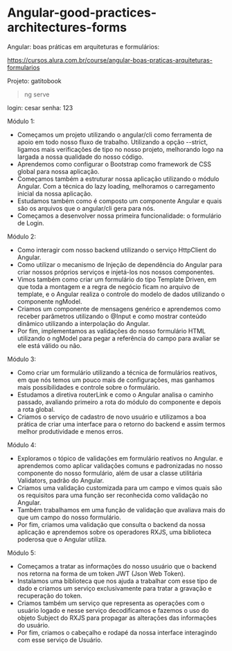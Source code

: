 # Angular-good-practices-architectures-forms


Angular: boas práticas em arquiteturas e formulários:

https://cursos.alura.com.br/course/angular-boas-praticas-arquiteturas-formularios

Projeto: gatitobook

>ng serve

login: cesar
senha: 123


Módulo 1:

* Começamos um projeto utilizando o angular/cli como ferramenta de apoio em todo nosso fluxo de trabalho. Utilizando a opção --strict, ligamos mais verificações de tipo no nosso projeto, melhorando logo na largada a nossa qualidade do nosso código.
* Aprendemos como configurar o Bootstrap como framework de CSS global para nossa aplicação.
* Começamos também a estruturar nossa aplicação utilizando o módulo Angular. Com a técnica do lazy loading, melhoramos o carregamento inicial da nossa aplicação.
* Estudamos também como é composto um componente Angular e quais são os arquivos que o angular/cli gera para nós.
* Começamos a desenvolver nossa primeira funcionalidade: o formulário de Login.

Módulo 2:

* Como interagir com nosso backend utilizando o serviço HttpClient do Angular.
* Como utilizar o mecanismo de Injeção de dependência do Angular para criar nossos próprios serviços e injetá-los nos nossos componentes.
* Vimos também como criar um formulário do tipo Template Driven, em que toda a montagem e a regra de negócio ficam no arquivo de template, e o Angular realiza o controle do modelo de dados utilizando o componente ngModel.
* Criamos um componente de mensagens genérico e aprendemos como receber parâmetros utilizando o @Input e como mostrar conteúdo dinâmico utilizando a interpolação do Angular.
* Por fim, implementamos as validações do nosso formulário HTML utilizando o ngModel para pegar a referência do campo para avaliar se ele está válido ou não.

Módulo 3:

* Como criar um formulário utilizando a técnica de formulários reativos, em que nós temos um pouco mais de configurações, mas ganhamos mais possibilidades e controle sobre o formulário.
* Estudamos a diretiva routerLink e como o Angular analisa o caminho passado, avaliando primeiro a rota do módulo do componente e depois a rota global.
* Criamos o serviço de cadastro de novo usuário e utilizamos a boa prática de criar uma interface para o retorno do backend e assim termos melhor produtividade e menos erros.

Módulo 4:

* Exploramos o tópico de validações em formulário reativos no Angular. e aprendemos como aplicar validações comuns e padronizadas no nosso componente do nosso formulário, além de usar a classe utilitária Validators, padrão do Angular.
* Criamos uma validação customizada para um campo e vimos quais são os requisitos para uma função ser reconhecida como validação no Angular.
* Também trabalhamos em uma função de validação que avaliava mais do que um campo do nosso formulário.
* Por fim, criamos uma validação que consulta o backend da nossa aplicação e aprendemos sobre os operadores RXJS, uma biblioteca poderosa que o Angular utiliza.

Módulo 5:

* Começamos a tratar as informações do nosso usuário que o backend nos retorna na forma de um token JWT (Json Web Token).
* Instalamos uma biblioteca que nos ajuda a trabalhar com esse tipo de dado e criamos um serviço exclusivamente para tratar a gravação e recuperação do token.
* Criamos também um serviço que representa as operações com o usuário logado e nesse serviço decodificamos e fazemos o uso do objeto Subject do RXJS para propagar as alterações das informações do usuário.
* Por fim, criamos o cabeçalho e rodapé da nossa interface interagindo com esse serviço de Usuário.
